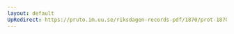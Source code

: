 ```yaml
---
layout: default
UpRedirect: https://pruto.im.uu.se/riksdagen-records-pdf/1870/prot-1870--ak--502/prot-1870--ak--502_000.pdf
---
```

